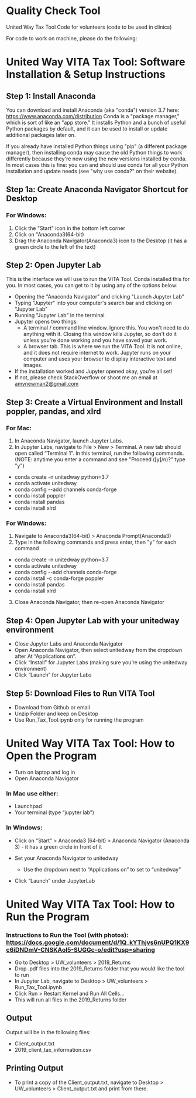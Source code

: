 # Quality Check Tool
United Way Tax Tool Code for volunteers (code to be used in clinics)

For code to work on machine, please do the following:

# United Way VITA Tax Tool: Software Installation & Setup Instructions 
## Step 1: Install Anaconda
You can download and install Anaconda (aka "conda") version 3.7 here:  https://www.anaconda.com/distribution
Conda is a "package manager," which is sort of like an "app store." It installs Python and a bunch of useful Python packages by default, and it can be used to install or update additional packages later on.

If you already have installed Python things using "pip" (a different package manager), then installing conda may cause the old Python things to work differently because they're now using the new versions installed by conda. In most cases this is fine: you can and should use conda for all your Python installation and update needs (see "why use conda?" on their website).

## Step 1a: Create Anaconda Navigator Shortcut for Desktop

### For Windows:
1. Click the "Start" icon in the bottom left corner
2. Click on "Anaconda3(64-bit)
3. Drag the Anaconda Navigator(Anaconda3) icon to the Desktop (it has a green circle to the left of the text)

## Step 2: Open Jupyter Lab
This is the interface we will use to run the VITA Tool. Conda installed this for you. In most cases, you can get to it by using any of the options below:
- Opening the "Anaconda Navigator" and clicking "Launch Jupyter Lab"
- Typing "Jupyter" into your computer's search bar and clicking on "Jupyter Lab"
- Running "Jupyter Lab" in the terminal
- Jupyter opens two things:
  * A terminal / command line window. Ignore this. You won't need to do anything with it. Closing this window kills Jupyter, so don't do it unless you're done working and you have saved your work.
  * A browser tab. This is where we run the VITA Tool. It is not online, and it does not require internet to work. Jupyter runs on your computer and uses your browser to display interactive text and images. 
- If the installation worked and Jupyter opened okay, you're all set!
- If not, please check StackOverflow or shoot me an email at amynewman2@gmail.com

## Step 3: Create a Virtual Environment and Install poppler, pandas, and xlrd

### For Mac:
1. In Anaconda Navigator, launch Jupyter Labs.
2. In Jupyter Labs, navigate to File > New > Terminal. A new tab should open called “Terminal 1”. In this terminal, run the following commands. (NOTE: anytime you enter a command and see "Proceed ([y]/n)?" type "y")
 - conda create -n unitedway python=3.7
 - conda activate unitedway
 - conda config --add channels conda-forge
 - conda install poppler
 - conda install pandas
 - conda install xlrd

### For Windows:
1. Navigate to Anaconda3(64-bit) > Anaconda Prompt(Anaconda3)
2. Type in the following commands and press enter, then "y" for each command
 - conda create -n unitedway python=3.7
 - conda activate unitedway
 - conda config --add channels conda-forge
 - conda install -c conda-forge poppler
 - conda install pandas
 - conda install xlrd
3. Close Anaconda Navigator, then re-open Anaconda Navigator


## Step 4: Open Jupyter Lab with your unitedway environment

- Close Jupyter Labs and Anaconda Navigator
- Open Anaconda Navigator, then select unitedway from the dropdown after At “Applications on”. 
- Click “Install” for  Jupyter Labs (making sure you’re using the unitedway environment)
- Click “Launch” for Jupyter Labs

## Step 5: Download Files to Run VITA Tool
- Download from Github or email
- Unzip Folder and keep on Desktop
- Use Run_Tax_Tool.ipynb only for running the program


# United Way VITA Tax Tool: How to Open the Program
- Turn on laptop and log in
- Open Anaconda Navigator

### In Mac use either:
- Launchpad
- Your terminal (type “jupyter lab”)

### In Windows:
- Click on "Start" > Anaconda3 (64-bit) > Anaconda Navigator (Anaconda 3) - it has a green circle in front of it
- Set your Anaconda Navigator to unitedway
  - Use the dropdown next to “Applications on” to set to “unitedway”

- Click “Launch” under JupyterLab

# United Way VITA Tax Tool: How to Run the Program 

### Instructions to Run the Tool (with photos): https://docs.google.com/document/d/1Q_kYThjvs6nUPQ1KX9c6iDNDmV-CNSKAol5-SUGGc-o/edit?usp=sharing

- Go to Desktop > UW_volunteers > 2019_Returns 
- Drop .pdf files into the 2019_Returns folder that you would like the tool to run
- In Jupyter Lab, navigate to  Desktop > UW_volunteers > Run_Tax_Tool.ipynb
- Click Run > Restart Kernel and Run All Cells…
- This will run all files in the 2019_Returns folder

## Output
Output will be in the following files:
- Client_output.txt
- 2019_client_tax_information.csv

## Printing Output
- To print a copy of the Client_output.txt, navigate to Desktop > UW_volunteers > Client_output.txt and print from there. 

